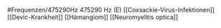 #Frequenzen/475290Hz
475290 Hz (E)
[[Coxsackie-Virus-Infektionen]]
[[Devic-Krankheit]]
[[Hämangiom]]
[[Neuromyelitis optica]]